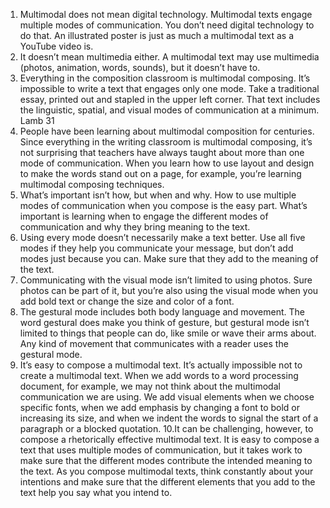 1. Multimodal does not mean digital technology. Multimodal texts engage
multiple modes of communication. You don’t need digital technology to do
that. An illustrated poster is just as much a multimodal text as a YouTube
video is.
2. It doesn’t mean multimedia either. A multimodal text may use multimedia
(photos, animation, words, sounds), but it doesn’t have to.
3. Everything in the composition classroom is multimodal composing. It’s
impossible to write a text that engages only one mode. Take a traditional
essay, printed out and stapled in the upper left corner. That text includes the
linguistic, spatial, and visual modes of communication at a minimum.
Lamb 31
4. People have been learning about multimodal composition for centuries.
Since everything in the writing classroom is multimodal composing, it’s not
surprising that teachers have always taught about more than one mode of
communication. When you learn how to use layout and design to make the
words stand out on a page, for example, you’re learning multimodal
composing techniques.
5. What’s important isn’t how, but when and why. How to use multiple
modes of communication when you compose is the easy part. What’s
important is learning when to engage the different modes of communication
and why they bring meaning to the text.
6. Using every mode doesn’t necessarily make a text better. Use all five
modes if they help you communicate your message, but don’t add modes
just because you can. Make sure that they add to the meaning of the text.
7. Communicating with the visual mode isn’t limited to using photos. Sure
photos can be part of it, but you’re also using the visual mode when you add
bold text or change the size and color of a font.
8. The gestural mode includes both body language and movement. The
word gestural does make you think of gesture, but gestural mode isn’t
limited to things that people can do, like smile or wave their arms about.
Any kind of movement that communicates with a reader uses the gestural
mode.
9. It’s easy to compose a multimodal text. It’s actually impossible not to
create a multimodal text. When we add words to a word processing
document, for example, we may not think about the multimodal
communication we are using. We add visual elements when we choose
specific fonts, when we add emphasis by changing a font to bold or
increasing its size, and when we indent the words to signal the start of a
paragraph or a blocked quotation.
10.It can be challenging, however, to compose a rhetorically effective
multimodal text. It is easy to compose a text that uses multiple modes of
communication, but it takes work to make sure that the different modes
contribute the intended meaning to the text. As you compose multimodal
texts, think constantly about your intentions and make sure that the different
elements that you add to the text help you say what you intend to.
